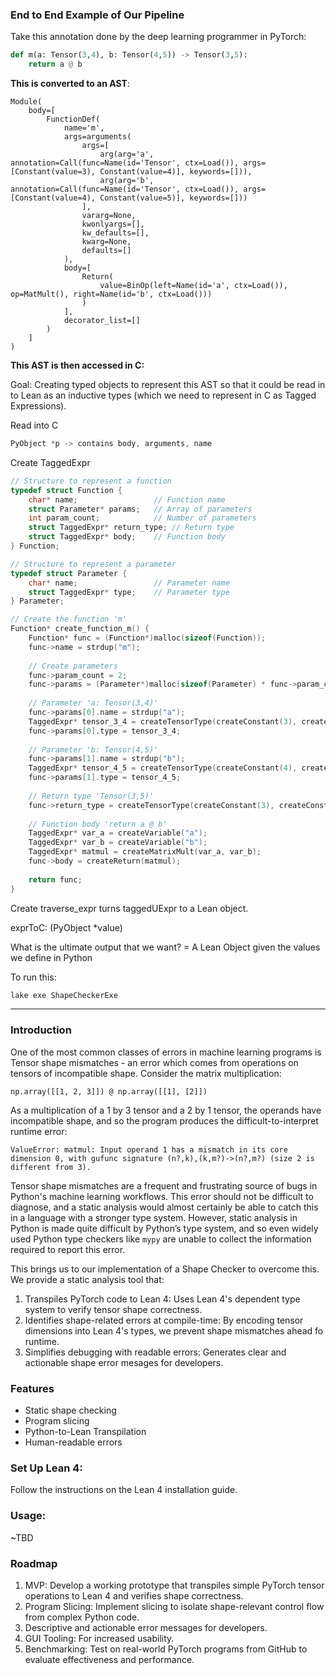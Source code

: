 
### End to End Example of Our Pipeline 

Take this annotation done by the deep learning programmer in PyTorch: 

```python
def m(a: Tensor(3,4), b: Tensor(4,5)) -> Tensor(3,5):
    return a @ b
```

**This is converted to an AST**:
```
Module(
    body=[
        FunctionDef(
            name='m',
            args=arguments(
                args=[
                    arg(arg='a', annotation=Call(func=Name(id='Tensor', ctx=Load()), args=[Constant(value=3), Constant(value=4)], keywords=[])),
                    arg(arg='b', annotation=Call(func=Name(id='Tensor', ctx=Load()), args=[Constant(value=4), Constant(value=5)], keywords=[]))
                ],
                vararg=None,
                kwonlyargs=[],
                kw_defaults=[],
                kwarg=None,
                defaults=[]
            ),
            body=[
                Return(
                    value=BinOp(left=Name(id='a', ctx=Load()), op=MatMult(), right=Name(id='b', ctx=Load()))
                )
            ],
            decorator_list=[]
        )
    ]
)
```

**This AST is then accessed in C:**

Goal: Creating typed objects to represent this AST so that it could be read in to Lean as an inductive types (which we need to represent in C as Tagged Expressions). 

Read into C
```c
PyObject *p -> contains body, arguments, name 
```

Create TaggedExpr

```c
// Structure to represent a function
typedef struct Function {
    char* name;                 // Function name
    struct Parameter* params;   // Array of parameters
    int param_count;            // Number of parameters
    struct TaggedExpr* return_type; // Return type
    struct TaggedExpr* body;    // Function body
} Function;

// Structure to represent a parameter
typedef struct Parameter {
    char* name;                 // Parameter name
    struct TaggedExpr* type;    // Parameter type
} Parameter;

// Create the function 'm'
Function* create_function_m() {
    Function* func = (Function*)malloc(sizeof(Function));
    func->name = strdup("m");
    
    // Create parameters
    func->param_count = 2;
    func->params = (Parameter*)malloc(sizeof(Parameter) * func->param_count);
    
    // Parameter 'a: Tensor(3,4)'
    func->params[0].name = strdup("a");
    TaggedExpr* tensor_3_4 = createTensorType(createConstant(3), createConstant(4));
    func->params[0].type = tensor_3_4;
    
    // Parameter 'b: Tensor(4,5)'
    func->params[1].name = strdup("b");
    TaggedExpr* tensor_4_5 = createTensorType(createConstant(4), createConstant(5));
    func->params[1].type = tensor_4_5;
    
    // Return type 'Tensor(3,5)'
    func->return_type = createTensorType(createConstant(3), createConstant(5));
    
    // Function body 'return a @ b'
    TaggedExpr* var_a = createVariable("a");
    TaggedExpr* var_b = createVariable("b");
    TaggedExpr* matmul = createMatrixMult(var_a, var_b);
    func->body = createReturn(matmul);
    
    return func;
}
```

Create traverse_expr turns taggedUExpr to a Lean object.


exprToC: (PyObject *value)


What is the ultimate output that we want? 
= A Lean Object given the values we define in Python 


To run this:
```sh
lake exe ShapeCheckerExe
```





---






### Introduction

One of the most common classes of errors in machine learning programs is Tensor shape mismatches - an error which comes from operations on tensors of incompatible shape. Consider the matrix multiplication:

`np.array([[1, 2, 3]]) @ np.array([[1], [2]])`

As a multiplication of a 1 by 3 tensor and a 2 by 1 tensor, the operands have incompatible shape, and so the program produces the difficult-to-interpret runtime error:

`ValueError: matmul: Input operand 1 has a mismatch in its core dimension 0, with gufunc signature (n?,k),(k,m?)->(n?,m?) (size 2 is different from 3).`

Tensor shape mismatches are a frequent and frustrating source of bugs in Python's machine learning workflows. This error should not be difficult to diagnose, and a static analysis would almost certainly be able to catch this in a language with a stronger type system. However, static analysis in Python is made quite difficult by Python’s type system, and so even widely used Python type checkers like `mypy` are unable to collect the information required to report this error. 

This brings us to our implementation of a Shape Checker to overcome this. We provide a static analysis tool that:
1. Transpiles PyTorch code to Lean 4: Uses Lean 4's dependent type system to verify tensor shape correctness.
2. Identifies shape-related errors at compile-time: By encoding tensor dimensions into Lean 4's types, we prevent shape mismatches ahead fo runtime.
3. Simplifies debugging with readable errors: Generates clear and actionable shape error mesages for developers.

### Features
- Static shape checking
- Program slicing
- Python-to-Lean Transpilation
- Human-readable errors

### Set Up Lean 4:
Follow the instructions on the Lean 4 installation guide.


### Usage: 

~TBD


### Roadmap
1.	MVP: Develop a working prototype that transpiles simple PyTorch tensor operations to Lean 4 and verifies shape correctness.
2.	Program Slicing: Implement slicing to isolate shape-relevant control flow from complex Python code.
3.	Descriptive and actionable error messages for developers.
4.	GUI Tooling: For increased usability. 
5.	Benchmarking: Test on real-world PyTorch programs from GitHub to evaluate effectiveness and performance.
